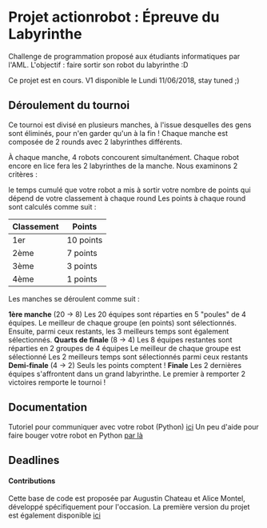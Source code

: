 # Projet actionrobot : Épreuve du Labyrinthe
Challenge de programmation proposé aux étudiants informatiques par l'AML. L'objectif : faire sortir son robot du labyrinthe :D 

Ce projet est en cours. V1 disponible le Lundi 11/06/2018, stay tuned ;) 

## Déroulement du tournoi

Ce tournoi est divisé en plusieurs manches, à l'issue desquelles des gens sont éliminés, pour n'en garder qu'un à la fin ! Chaque manche est composée de 2 rounds avec 2 labyrinthes différents.

À chaque manche, 4 robots concourent simultanément. Chaque robot encore en lice fera les 2 labyrinthes de la manche. Nous examinons 2 critères :

le temps cumulé que votre robot a mis à sortir
votre nombre de points qui dépend de votre classement à chaque round
Les points à chaque round sont calculés comme suit :

| Classement | Points |
| ---------- | ------ |
| 1er	| 10 points |
| 2ème	| 7 points |
| 3ème	| 3 points |
| 4ème	| 1 points |

Les manches se déroulent comme suit :

__1ère manche__ (20 -> 8)
Les 20 équipes sont réparties en 5 "poules" de 4 équipes.
Le meilleur de chaque groupe (en points) sont sélectionnés.
Ensuite, parmi ceux restants, les 3 meilleurs temps sont également sélectionnés.
__Quarts de finale__ (8 -> 4)
Les 8 équipes restantes sont réparties en 2 groupes de 4 équipes
Le meilleur de chaque groupe est sélectionné
Les 2 meilleurs temps sont sélectionnés parmi ceux restants
__Demi-finale__ (4 -> 2)
Seuls les points comptent !
__Finale__
Les 2 dernières équipes s'affrontent dans un grand labyrinthe.
Le premier à remporter 2 victoires remporte le tournoi !

## Documentation 

Tutoriel pour communiquer avec votre robot (Python) [ici](<https://media.readthedocs.org/pdf/python-ev3dev/latest/python-ev3dev.pdf>)
Un peu d'aide pour faire bouger votre robot en Python [par là](<http://ev3dev-lang.readthedocs.io/projects/python-ev3dev/en/stable/motors.html>)


## Deadlines 

#### Contributions 
 
Cette base de code est proposée par Augustin Chateau et Alice Montel, développé spécifiquement pour l'occasion. 
La première version du projet est également disponible [ici](<https://github.com/Lyon1-Asterix/actionrobot>)




